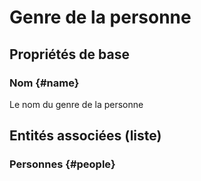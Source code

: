 <!--- THIS FILE IS GENERATED PLEASE DO NOT EDIT IT DIRECTLY --->
# Genre de la personne



## Propriétés de base

### Nom {#name}
        
Le nom du genre de la personne



## Entités associées (liste)

### Personnes {#people}
        




